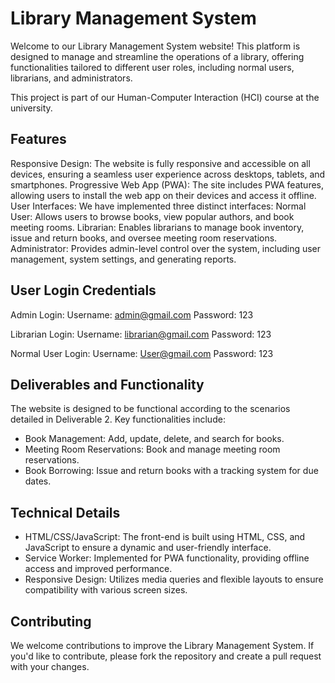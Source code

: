 # Library Management System

Welcome to our Library Management System website! This platform is designed to manage and streamline the operations of a library, offering functionalities tailored to different user roles, including normal users, librarians, and administrators.

This project is part of our Human-Computer Interaction (HCI) course at the university.

## Features

Responsive Design: The website is fully responsive and accessible on all devices, ensuring a seamless user experience across desktops, tablets, and smartphones.
Progressive Web App (PWA): The site includes PWA features, allowing users to install the web app on their devices and access it offline.
User Interfaces: We have implemented three distinct interfaces:
Normal User: Allows users to browse books, view popular authors, and book meeting rooms.
Librarian: Enables librarians to manage book inventory, issue and return books, and oversee meeting room reservations.
Administrator: Provides admin-level control over the system, including user management, system settings, and generating reports.

## User Login Credentials

Admin Login:
Username: admin@gmail.com
Password: 123

Librarian Login:
Username: librarian@gmail.com
Password: 123

Normal User Login:
Username: User@gmail.com
Password: 123

## Deliverables and Functionality

The website is designed to be functional according to the scenarios detailed in Deliverable 2. Key functionalities include:

- Book Management: Add, update, delete, and search for books.
- Meeting Room Reservations: Book and manage meeting room reservations.
- Book Borrowing: Issue and return books with a tracking system for due dates.

## Technical Details

- HTML/CSS/JavaScript: The front-end is built using HTML, CSS, and JavaScript to ensure a dynamic and user-friendly interface.
- Service Worker: Implemented for PWA functionality, providing offline access and improved performance.
- Responsive Design: Utilizes media queries and flexible layouts to ensure compatibility with various screen sizes.

## Contributing

We welcome contributions to improve the Library Management System. If you'd like to contribute, please fork the repository and create a pull request with your changes.
